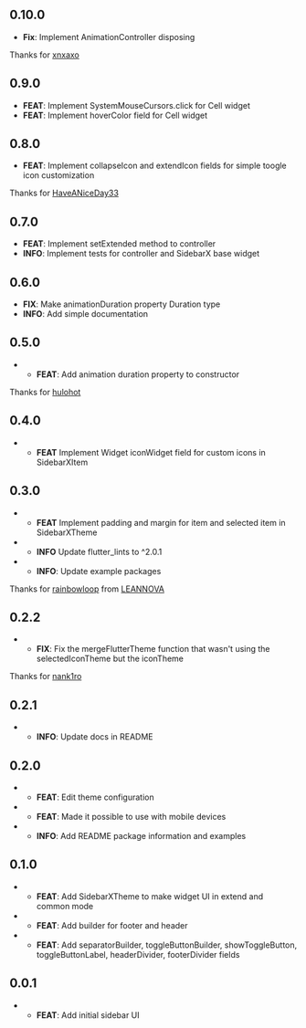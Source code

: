 ## 0.10.0
* **Fix**: Implement AnimationController disposing

 Thanks for [xnxaxo](https://github.com/xnxaxo)

## 0.9.0
* **FEAT**: Implement SystemMouseCursors.click for Cell widget
* **FEAT**: Implement hoverColor field for Cell widget

## 0.8.0
* **FEAT**: Implement collapseIcon and extendIcon fields for simple toogle icon customization

 Thanks for [HaveANiceDay33](https://github.com/HaveANiceDay33)

## 0.7.0
* **FEAT**: Implement setExtended method to controller
* **INFO**: Implement tests for controller and SidebarX base widget

## 0.6.0
* **FIX**: Make animationDuration property Duration type
* **INFO**: Add simple documentation

## 0.5.0
* - **FEAT**: Add animation duration property to constructor

 Thanks for [hulohot](https://github.com/hulohot)

## 0.4.0
* - **FEAT** Implement Widget iconWidget field for custom icons in SidebarXItem

## 0.3.0
* - **FEAT** Implement padding and margin for item and selected item in SidebarXTheme
* - **INFO** Update flutter_lints to ^2.0.1
* - **INFO**: Update example packages

 Thanks for [rainbowloop](https://github.com/rainbowloop) from [LEANNOVA](https://github.com/LEANNOVA)

## 0.2.2
* - **FIX**: Fix the mergeFlutterTheme function that wasn't using the selectedIconTheme but the iconTheme

 Thanks for [nank1ro](https://github.com/nank1ro)

## 0.2.1
* - **INFO**: Update docs in README

## 0.2.0
* - **FEAT**: Edit theme configuration 
* - **FEAT**: Made it possible to use with mobile devices 
* - **INFO**: Add README package information and examples

## 0.1.0
* - **FEAT**: Add SidebarXTheme to make widget UI in extend and common mode
* - **FEAT**: Add builder for footer and header
* - **FEAT**: Add separatorBuilder, toggleButtonBuilder, showToggleButton, toggleButtonLabel, headerDivider, footerDivider fields

## 0.0.1

* - **FEAT**: Add initial sidebar UI
